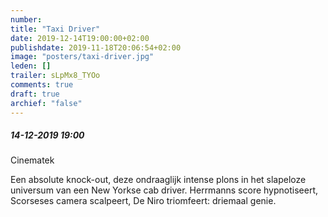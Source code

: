 ```yaml
---
number: 
title: "Taxi Driver"
date: 2019-12-14T19:00:00+02:00
publishdate: 2019-11-18T20:06:54+02:00
image: "posters/taxi-driver.jpg"
leden: []
trailer: sLpMx8_TYOo
comments: true
draft: true
archief: "false"
---
```


##### 14-12-2019 19:00

Cinematek

Een absolute knock-out, deze ondraaglijk intense plons in het slapeloze
universum van een New Yorkse cab driver. Herrmanns score hypnotiseert,
Scorseses camera scalpeert, De Niro triomfeert: driemaal genie.
<!--more-->